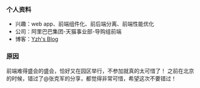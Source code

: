 ### 个人资料
- 兴趣：web app、前端组件化、前后端分离、前端性能优化
- 公司：阿里巴巴集团-天猫事业部-导购组前端
- 博客：[Yzh's Blog](http://www.yuanzhaohao.com)

### 原因
前端难得盛会的盛会，恰好又在园区举行，不参加就真的太可惜了！
之前在北京的时候，错过了@张克军的分享，都觉得非常可惜，希望这次不要错过！
